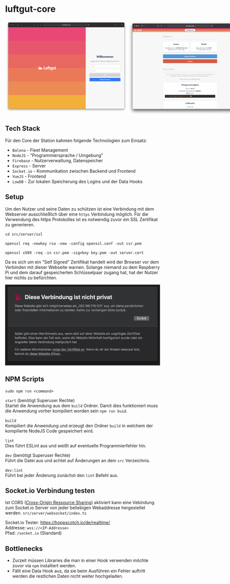 # luftgut-core

<div style="display: flex; width: 100%;">
  <img alt="Dashboard" src="./resources/login.png" style="height: 300px; object-fit: contain;">
  <img alt="Dashboard" src="./resources/dashboard.png" style="height: 310px; object-fit: contain;">
</div>

## Tech Stack

Für den Core der Station kahmen folgende Technologien zum Einsatz:

- `Balena` - Fleet Management
- `NodeJS` - "Programmiersprache / Umgebung"
- `Firebase` - Nutzerverwaltung, Datenspeicher
- `Express` - Server
- `Socket.io` - Kommunikation zwischen Backend und Frontend
- `VueJS` - Frontend
- `LowDB` - Zur lokalen Speicherung des Logins und der Data Hooks

## Setup

Um den Nutzer und seine Daten zu schützen ist eine Verbindung mit dem Webserver ausschließlich über eine `https` Verbindung möglich. Für die Verwendung des https Protokolles ist es notwendig zuvor ein SSL Zertifikat zu generieren.

```shell
cd src/server/ssl
```

```shell
openssl req -newkey rsa -new -config openssl.conf -out csr.pem
```

```shell
openssl x509 -req -in csr.pem -signkey key.pem -out server.cert
```

Da es sich um ein "Self Signed" Zertifikat handelt wird der Browser vor dem Verbinden mit dieser Webseite warnen. Solange niemand zu dem Raspberry Pi und dem darauf gespeicherten Schlüsselpaar zugang hat, hat der Nutzer hier nichts zu befürchten.

![Self Signed SSL Certificate](./resources/ssl.png)

## NPM Scripts

```shell
sudo npm run <command>
```

`start` (benötigt Superuser Rechte)<br>
Startet die Anwendung aus dem `build` Ordner. Damit dies funktioniert muss die Anwendung vorher kompiliert worden sein `npm run buid`.

`build`<br>
Kompiliert die Anwendung und erzeugt den Ordner `build` in welchem der kompilierte NodeJS Code gespeichert wird.

`lint`<br>
Dies führt ESLint aus und weißt auf eventuelle Programmierfehler hin.

`dev` (benötigt Superuser Rechte)<br>
Führt die Datei aus und achtet auf Änderungen an dem `src` Verzeichnis.

`dev:lint`<br>
Führt bei jeder Änderung zunächst den `lint` Befehl aus.

## Socket.io Verbindung testen

Ist CORS ([Cross-Origin Ressource Sharing](https://en.wikipedia.org/wiki/Cross-origin_resource_sharing)) aktiviert kann eine Vebindung zum Socket.io Server von jeder beliebigen Webaddresse hergestellet werden. `src/server/websocket/index.ts`

Socket.io Tester: https://hoppscotch.io/de/realtime/<br>
Addresse: `wss://<IP-Addresse>`<br>
Pfad: `/socket.io` (Standard)

## Bottlenecks

- Zurzeit müssen Libraries die man in einer Hook verwenden möchte zuvor vía `npm` installiert werden.
- Fällt eine Data Hook aus, da sie beim Ausführen ein Fehler auftritt werden die restlichen Daten nicht weiter hochgeladen.
